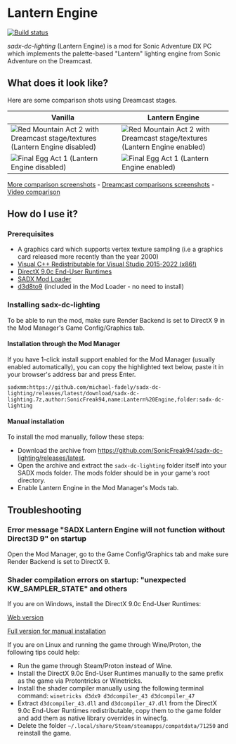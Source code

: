 # Lantern Engine
[![Build status](https://ci.appveyor.com/api/projects/status/0xab7rqxy33nv835?svg=true)](https://ci.appveyor.com/project/SonicFreak94/sadx-dc-lighting)

*sadx-dc-lighting* (Lantern Engine) is a mod for Sonic Adventure DX PC which implements the palette-based "Lantern" lighting engine from Sonic Adventure on the Dreamcast.

## What does it look like?

Here are some comparison shots using Dreamcast stages.

| Vanilla | Lantern Engine |
| - | - |
| ![Red Mountain Act 2 with Dreamcast stage/textures (Lantern Engine disabled)](https://i.imgur.com/5SOaKWt.png) | ![Red Mountain Act 2 with Dreamcast stage/textures (Lantern Engine enabled)](https://i.imgur.com/b3d5djD.png) |
| ![Final Egg Act 1 (Lantern Engine disabled)](https://i.imgur.com/UZbb85Y.png) | ![Final Egg Act 1 (Lantern Engine enabled)](https://i.imgur.com/PkCDwtO.png) |

[More comparison screenshots](https://imgur.com/a/J7fZx) - [Dreamcast comparisons screenshots](https://imgur.com/a/Fedr2) - [Video comparison](https://youtu.be/7hcG_I9YvxA)

## How do I use it?

### Prerequisites
- A graphics card which supports vertex texture sampling (i.e a graphics card released more recently than the year 2000)
- [Visual C++ Redistributable for Visual Studio 2015-2022 (x86!)](https://aka.ms/vs/17/release/vc_redist.x86.exe)
- [DirectX 9.0c End-User Runtimes](https://www.microsoft.com/en-us/download/details.aspx?id=8109)
- [SADX Mod Loader](https://github.com/X-Hax/sadx-mod-loader)
- [d3d8to9](https://github.com/crosire/d3d8to9) (included in the Mod Loader - no need to install)

### Installing sadx-dc-lighting

To be able to run the mod, make sure Render Backend is set to DirectX 9 in the Mod Manager's Game Config/Graphics tab.

#### Installation through the Mod Manager

If you have 1-click install support enabled for the Mod Manager (usually enabled automatically), you can copy the highlighted text below, paste it in your browser's address bar and press Enter.

`sadxmm:https://github.com/michael-fadely/sadx-dc-lighting/releases/latest/download/sadx-dc-lighting.7z,author:SonicFreak94,name:Lantern%20Engine,folder:sadx-dc-lighting`

#### Manual installation
To install the mod manually, follow these steps:
- Download the archive from https://github.com/SonicFreak94/sadx-dc-lighting/releases/latest.
- Open the archive and extract the `sadx-dc-lighting` folder itself into your SADX mods folder. The mods folder should be in your game's root directory.
- Enable Lantern Engine in the Mod Manager's Mods tab.

## Troubleshooting

### Error message "SADX Lantern Engine will not function without Direct3D 9" on startup

Open the Mod Manager, go to the Game Config/Graphics tab and make sure Render Backend is set to DirectX 9.

### Shader compilation errors on startup: "unexpected KW_SAMPLER_STATE" and others

If you are on Windows, install the DirectX 9.0c End-User Runtimes:

[Web version](https://www.microsoft.com/en-us/download/details.aspx?id=35)

[Full version for manual installation](https://www.microsoft.com/en-us/download/details.aspx?id=8109)

If you are on Linux and running the game through Wine/Proton, the following tips could help:

- Run the game through Steam/Proton instead of Wine.
- Install the DirectX 9.0c End-User Runtimes manually to the same prefix as the game via Protontricks or Winetricks.
- Install the shader compiler manually using the following terminal command: `winetricks d3dx9 d3dcompiler_43 d3dcompiler_47`
- Extract `d3dcompiler_43.dll` and `d3dcompiler_47.dll` from the DirectX 9.0c End-User Runtimes redistributable, copy them to the game folder and add them as native library overrides in winecfg.
- Delete the folder `~/.local/share/Steam/steamapps/compatdata/71250` and reinstall the game.
